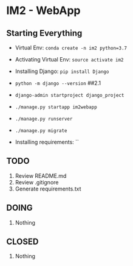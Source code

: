 # IM2 - WebApp

## Starting Everything
* Virtual Env: `conda create -n im2 python=3.7`
* Activating Virtual Env: `source activate im2`
* Installing Django: `pip install Django`
* `python -m django --version` ##2.1
* `django-admin startproject django_project`
* `./manage.py startapp im2webapp`
* `./manage.py runserver`
* `./manage.py migrate`



* Installing requirements: ``


## TODO
1. Review README.md
1. Review .gitignore
1. Generate requirements.txt

## DOING
1. Nothing

## CLOSED
1. Nothing

